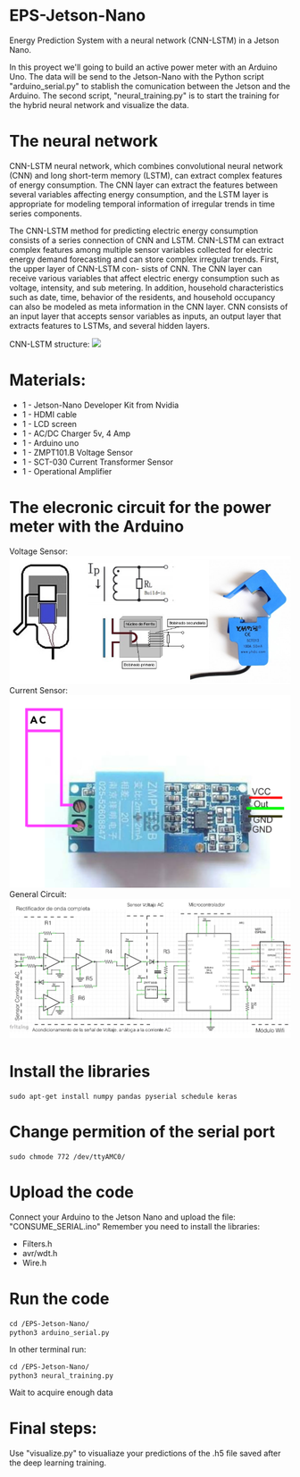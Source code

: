 # EPS-Jetson-Nano
Energy Prediction System with a neural network (CNN-LSTM) in a Jetson Nano. 

In this proyect we'll going to build an active power meter with an Arduino Uno. The data will be send to the Jetson-Nano with the Python script "arduino_serial.py" to stablish the comunication between the Jetson and the Arduino. 
The second script, "neural_training.py" is to start the training for the hybrid neural network and visualize the data. 

# The neural network
CNN-LSTM neural network, which combines convolutional neural network (CNN) and long short-term memory (LSTM), can extract complex features of energy consumption. The CNN layer can extract the features between several variables affecting energy consumption, and the LSTM layer is appropriate for modeling temporal information of irregular trends in time series components. 

The CNN-LSTM method for predicting electric energy consumption consists of a series connection of CNN and LSTM. CNN-LSTM can extract complex features among multiple sensor variables collected for electric energy demand forecasting and can store complex irregular trends. First, the upper layer of CNN-LSTM con-
sists of CNN. The CNN layer can receive various variables that affect electric energy consumption such as voltage, intensity, and sub
metering. In addition, household characteristics such as date, time, behavior of the residents, and household occupancy can also be
modeled as meta information in the CNN layer. CNN consists of an input layer that accepts sensor variables as inputs, an output layer
that extracts features to LSTMs, and several hidden layers.

CNN-LSTM structure:
<img src="CNN-LSTM-STRUCT.png">

# Materials:

* 1 - Jetson-Nano Developer Kit from Nvidia
* 1 - HDMI cable
* 1 - LCD screen
* 1 - AC/DC Charger 5v, 4 Amp
* 1 - Arduino uno
* 1 - ZMPT101.B Voltage Sensor
* 1 - SCT-030 Current Transformer Sensor
* 1 - Operational Amplifier

# The elecronic circuit for the power meter with the Arduino

Voltage Sensor:
<img src="images/image.RE7AS0.png">
Current Sensor:
<img src="images/image.WO57R0.png">
General Circuit: 
<img src="images/image.B7FPS0.png">

# Install the libraries
```
sudo apt-get install numpy pandas pyserial schedule keras
```
# Change permition of the serial port
```
sudo chmode 772 /dev/ttyAMC0/ 
```
# Upload the code
Connect your Arduino to the Jetson Nano and upload the file: "CONSUME_SERIAL.ino"
Remember you need to install the libraries:
* Filters.h
* avr/wdt.h
* Wire.h

# Run the code
```
cd /EPS-Jetson-Nano/ 
python3 arduino_serial.py
```
In other terminal run:
```
cd /EPS-Jetson-Nano/ 
python3 neural_training.py
```
Wait to acquire enough data 

# Final steps:
Use "visualize.py" to visualiaze your predictions of the .h5 file saved after the deep learning training.

